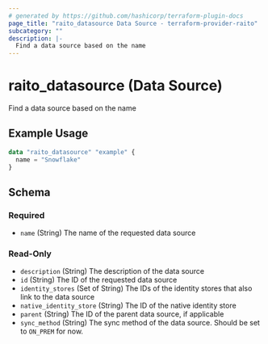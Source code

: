 ```yaml
---
# generated by https://github.com/hashicorp/terraform-plugin-docs
page_title: "raito_datasource Data Source - terraform-provider-raito"
subcategory: ""
description: |-
  Find a data source based on the name
---
```


# raito_datasource (Data Source)

Find a data source based on the name

## Example Usage

```terraform
data "raito_datasource" "example" {
  name = "Snowflake"
}
```

<!-- schema generated by tfplugindocs -->
## Schema

### Required

- `name` (String) The name of the requested data source

### Read-Only

- `description` (String) The description of the data source
- `id` (String) The ID of the requested data source
- `identity_stores` (Set of String) The IDs of the identity stores that also link to the data source
- `native_identity_store` (String) The ID of the native identity store
- `parent` (String) The ID of the parent data source, if applicable
- `sync_method` (String) The sync method of the data source. Should be set to `ON_PREM` for now.
